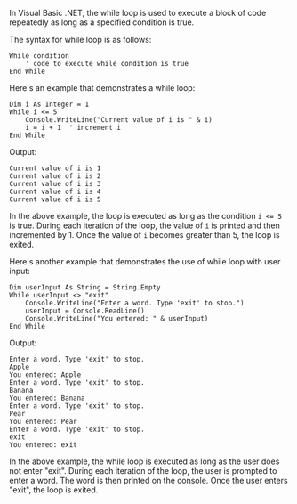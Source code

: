 In Visual Basic .NET, the while loop is used to execute a block of code repeatedly as long as a specified condition is true. 

The syntax for while loop is as follows:

```
While condition
    ' code to execute while condition is true
End While
```

Here's an example that demonstrates a while loop:

```
Dim i As Integer = 1
While i <= 5
    Console.WriteLine("Current value of i is " & i)
    i = i + 1  ' increment i
End While
```

Output:

```
Current value of i is 1
Current value of i is 2
Current value of i is 3
Current value of i is 4
Current value of i is 5
```

In the above example, the loop is executed as long as the condition `i <= 5` is true. During each iteration of the loop, the value of `i` is printed and then incremented by 1. Once the value of `i` becomes greater than 5, the loop is exited.

Here's another example that demonstrates the use of while loop with user input:

```
Dim userInput As String = String.Empty
While userInput <> "exit"
    Console.WriteLine("Enter a word. Type 'exit' to stop.")
    userInput = Console.ReadLine()
    Console.WriteLine("You entered: " & userInput)
End While
```

Output:

```
Enter a word. Type 'exit' to stop.
Apple
You entered: Apple
Enter a word. Type 'exit' to stop.
Banana
You entered: Banana
Enter a word. Type 'exit' to stop.
Pear
You entered: Pear
Enter a word. Type 'exit' to stop.
exit
You entered: exit
```

In the above example, the while loop is executed as long as the user does not enter "exit". During each iteration of the loop, the user is prompted to enter a word. The word is then printed on the console. Once the user enters "exit", the loop is exited.